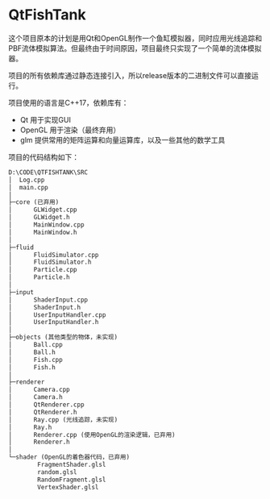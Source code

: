 # QtFishTank

这个项目原本的计划是用Qt和OpenGL制作一个鱼缸模拟器，同时应用光线追踪和PBF流体模拟算法。但最终由于时间原因，项目最终只实现了一个简单的流体模拟器。

项目的所有依赖库通过静态连接引入，所以release版本的二进制文件可以直接运行。

项目使用的语言是C++17，依赖库有：
- Qt 用于实现GUI
- OpenGL 用于渲染（最终弃用）
- glm 提供常用的矩阵运算和向量运算库，以及一些其他的数学工具

项目的代码结构如下：
```txt
D:\CODE\QTFISHTANK\SRC
│  Log.cpp
│  main.cpp
│
├─core (已弃用)
│      GLWidget.cpp
│      GLWidget.h
│      MainWindow.cpp
│      MainWindow.h
│
├─fluid
│      FluidSimulator.cpp
│      FluidSimulator.h
│      Particle.cpp
│      Particle.h
│
├─input
│      ShaderInput.cpp
│      ShaderInput.h
│      UserInputHandler.cpp
│      UserInputHandler.h
│
├─objects (其他类型的物体，未实现)
│      Ball.cpp
│      Ball.h
│      Fish.cpp
│      Fish.h
│
├─renderer
│      Camera.cpp
│      Camera.h
│      QtRenderer.cpp
│      QtRenderer.h
│      Ray.cpp (光线追踪，未实现)
│      Ray.h
│      Renderer.cpp (使用OpenGL的渲染逻辑，已弃用)
│      Renderer.h
│
└─shader (OpenGL的着色器代码，已弃用)
        FragmentShader.glsl
        random.glsl
        RandomFragment.glsl
        VertexShader.glsl
```
